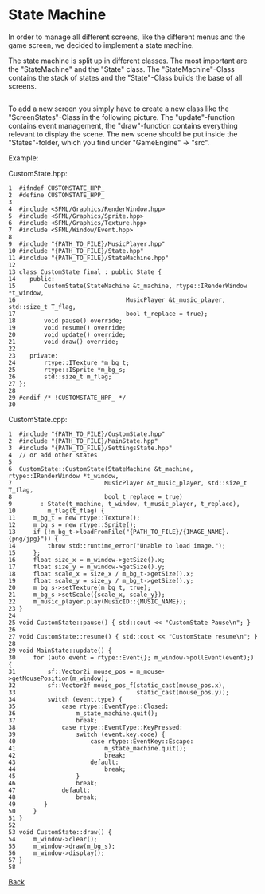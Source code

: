 # State Machine

In order to manage all different screens, like the different menus and the game screen, we decided to implement a state machine.&#x20;

The state machine is split up in different classes. The most important are the "StateMachine" and the "State" class. The "StateMachine"-Class contains the stack of states and the "State"-Class builds the base of all screens. &#x20;

<figure><img src="../.gitbook/assets/Screenshot from 2023-01-31 14-44-03.png" alt=""><figcaption></figcaption></figure>

To add a new screen you simply have to create a new class like the "ScreenStates"-Class in the following picture. The "update"-function contains event management, the "draw"-function contains everything relevant to display the scene. The new scene should be put inside the "States"-folder, which you find under "GameEngine" -> "src".

Example:

CustomState.hpp:

```
1  #ifndef CUSTOMSTATE_HPP_
2  #define CUSTOMSTATE_HPP_
3 
4  #include <SFML/Graphics/RenderWindow.hpp>
5  #include <SFML/Graphics/Sprite.hpp>
6  #include <SFML/Graphics/Texture.hpp>
7  #include <SFML/Window/Event.hpp>
8  
9  #include "{PATH_TO_FILE}/MusicPlayer.hpp"
10 #include "{PATH_TO_FILE}/State.hpp"
11 #incldue "{PATH_TO_FILE}/StateMachine.hpp"
12 
13 class CustomState final : public State {
14    public:
15        CustomState(StateMachine &t_machine, rtype::IRenderWindow *t_window,
16                               MusicPlayer &t_music_player, std::size_t T_flag,
17                               bool t_replace = true);
18        void pause() override;
19        void resume() override;
20        void update() override;
21        void draw() override;
22
23    private:
24        rtype::ITexture *m_bg_t;
25        rtype::ISprite *m_bg_s;
26        std::size_t m_flag;
27 };
28
29 #endif /* !CUSTOMSTATE_HPP_ */
30
```

CustomState.cpp:

```
1  #include "{PATH_TO_FILE}/CustomState.hpp"
2  #include "{PATH_TO_FILE}/MainState.hpp" 
3  #include "{PATH_TO_FILE}/SettingsState.hpp"
4  // or add other states
5
6  CustomState::CustomState(StateMachine &t_machine, rtype::IRenderWindow *t_window,
7                          MusicPlayer &t_music_player, std::size_t T_flag,
8                          bool t_replace = true)
9        : State(t_machine, t_window, t_music_player, t_replace), 
10         m_flag(t_flag) {
11     m_bg_t = new rtype::Texture();
12     m_bg_s = new rtype::Sprite();
13     if (!m_bg_t->loadFromFile("{PATH_TO_FILE}/{IMAGE_NAME}.{png/jpg}")) {
14         throw std::runtime_error("Unable to load image.");
15     };
16     float size_x = m_window->getSize().x;
17     float size_y = m_window->getSize().y;
18     float scale_x = size_x / m_bg_t->getSize().x;
19     float scale_y = size_y / m_bg_t->getSize().y;
20     m_bg_s->setTexture(m_bg_t, true);
21     m_bg_s->setScale({scale_x, scale_y});
22     m_music_player.play(MusicID::{MUSIC_NAME});
23 }
24
25 void CustomState::pause() { std::cout << "CustomState Pause\n"; }
26
27 void CustomState::resume() { std::cout << "CustomState resume\n"; }
28
29 void MainState::update() {
30     for (auto event = rtype::Event{}; m_window->pollEvent(event);) {
31         sf::Vector2i mouse_pos = m_mouse->getMousePosition(m_window);
32         sf::Vector2f mouse_pos_f(static_cast(mouse_pos.x),
33                                  static_cast(mouse_pos.y));
34         switch (event.type) {
35             case rtype::EventType::Closed:
36                 m_state_machine.quit();
37                 break;
38             case rtype::EventType::KeyPressed:
39                 switch (event.key.code) {
40                     case rtype::EventKey::Escape:
41                         m_state_machine.quit();
42                         break;
43                     default:
44                         break;
45                 }
46                 break;
47             default:
48                 break;
49        }
50     }
51 } 
52
53 void CustomState::draw() {
54     m_window->clear();
55     m_window->draw(m_bg_s);
56     m_window->display();
57 }
58
```



[Back](../overview/game-engine.md)
